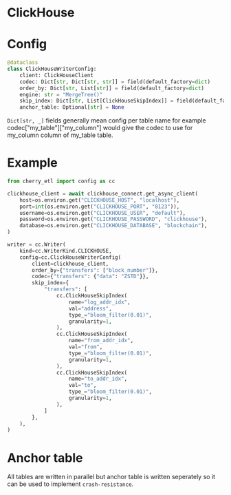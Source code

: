 # ClickHouse

# Config

```python
@dataclass
class ClickHouseWriterConfig:
    client: ClickHouseClient
    codec: Dict[str, Dict[str, str]] = field(default_factory=dict)
    order_by: Dict[str, List[str]] = field(default_factory=dict)
    engine: str = "MergeTree()"
    skip_index: Dict[str, List[ClickHouseSkipIndex]] = field(default_factory=dict)
    anchor_table: Optional[str] = None
```

`Dict[str, _]` fields generally mean config per table name for example codec["my_table"]["my_column"] would give the codec to use for my_column column of my_table table.

# Example

```python
from cherry_etl import config as cc

clickhouse_client = await clickhouse_connect.get_async_client(
    host=os.environ.get("CLICKHOUSE_HOST", "localhost"),
    port=int(os.environ.get("CLICKHOUSE_PORT", "8123")),
    username=os.environ.get("CLICKHOUSE_USER", "default"),
    password=os.environ.get("CLICKHOUSE_PASSWORD", "clickhouse"),
    database=os.environ.get("CLICKHOUSE_DATABASE", "blockchain"),
)

writer = cc.Writer(
    kind=cc.WriterKind.CLICKHOUSE,
    config=cc.ClickHouseWriterConfig(
        client=clickhouse_client,
        order_by={"transfers": ["block_number"]},
        codec={"transfers": {"data": "ZSTD"}},
        skip_index={
            "transfers": [
                cc.ClickHouseSkipIndex(
                    name="log_addr_idx",
                    val="address",
                    type_="bloom_filter(0.01)",
                    granularity=1,
                ),
                cc.ClickHouseSkipIndex(
                    name="from_addr_idx",
                    val="from",
                    type_="bloom_filter(0.01)",
                    granularity=1,
                ),
                cc.ClickHouseSkipIndex(
                    name="to_addr_idx",
                    val="to",
                    type_="bloom_filter(0.01)",
                    granularity=1,
                ),
            ]
        },
    ),
)
```

# Anchor table

All tables are written in parallel but anchor table is written seperately so it can be used to implement `crash-resistance`.

